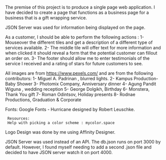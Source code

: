 The premise of this project is to produce a single page web application. I have decided to create a page that functions as a business page for a business that is a gift wrapping service. 

JSON Server was used for information being displayed on the page.

As a customer, I should be able to perform the following actions :
    1- Mouseover the different tiles and get a description of a different type of services available.
    2- The middle tile will offer text for more information and when clicked it should reveal a form that the potential customer can fillout an order on.
    3- The footer should allow me to enter testimonials of the service I received and a rating of stars for future customers to see. 




All images are from https://www.pexels.com/ and are from the following contributors:
    1- Miguel A. Padrinan , blurred lights.
    2- Kampus Production- Baby Shower
    3- Photomix Company, Anniversary dinner
    4- Agung Pandit Wiguna , wedding reception
    5- George Dolgikh, Birthday
    6- Monstera, Thank You gift
    7- Roman Odintsov, Holiday presents
    8- Rodnae Productions, Graduation & Corporate


Fonts:
    Google Fonts - Hurricane designed by Robert Leuschke.

     Resources: 
     Help with picking a color scheme : mycolor.space 

Logo Design was done by me using Affinity Designer.

JSON Server was used instead of an API. The db.json runs on port 3000 by default. However, I found myself needing to add a second .json file and decided to have JSON server watch it on port 4000.  